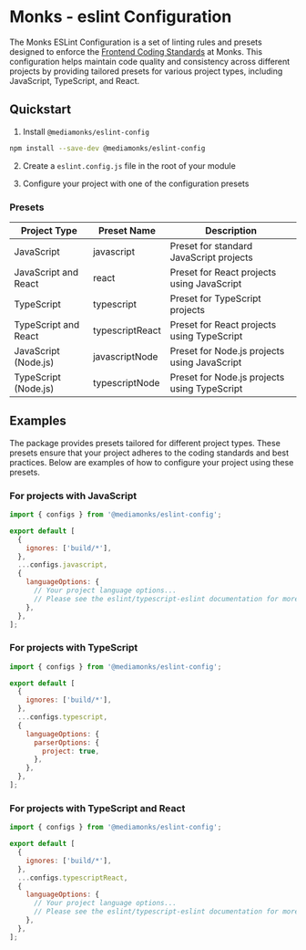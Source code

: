 # Monks - eslint Configuration

The Monks ESLint Configuration is a set of linting rules and presets designed to enforce the
[Frontend Coding Standards](https://github.com/mediamonks/frontend-coding-standards) at Monks. This
configuration helps maintain code quality and consistency across different projects by providing
tailored presets for various project types, including JavaScript, TypeScript, and React.

## Quickstart

1. Install `@mediamonks/eslint-config`

```sh
npm install --save-dev @mediamonks/eslint-config
```

2. Create a `eslint.config.js` file in the root of your module

3. Configure your project with one of the configuration presets

### Presets

| Project Type         | Preset Name     | Description                                  |
| -------------------- | --------------- | -------------------------------------------- |
| JavaScript           | javascript      | Preset for standard JavaScript projects      |
| JavaScript and React | react           | Preset for React projects using JavaScript   |
| TypeScript           | typescript      | Preset for TypeScript projects               |
| TypeScript and React | typescriptReact | Preset for React projects using TypeScript   |
| JavaScript (Node.js) | javascriptNode  | Preset for Node.js projects using JavaScript |
| TypeScript (Node.js) | typescriptNode  | Preset for Node.js projects using TypeScript |

## Examples

The package provides presets tailored for different project types. These presets ensure that your
project adheres to the coding standards and best practices. Below are examples of how to configure
your project using these presets.

### For projects with JavaScript

```js
import { configs } from '@mediamonks/eslint-config';

export default [
  {
    ignores: ['build/*'],
  },
  ...configs.javascript,
  {
    languageOptions: {
      // Your project language options...
      // Please see the eslint/typescript-eslint documentation for more details
    },
  },
];
```

### For projects with TypeScript

```js
import { configs } from '@mediamonks/eslint-config';

export default [
  {
    ignores: ['build/*'],
  },
  ...configs.typescript,
  {
    languageOptions: {
      parserOptions: {
        project: true,
      },
    },
  },
];
```

### For projects with TypeScript and React

```js
import { configs } from '@mediamonks/eslint-config';

export default [
  {
    ignores: ['build/*'],
  },
  ...configs.typescriptReact,
  {
    languageOptions: {
      // Your project language options...
      // Please see the eslint/typescript-eslint documentation for more details
    },
  },
];
```
